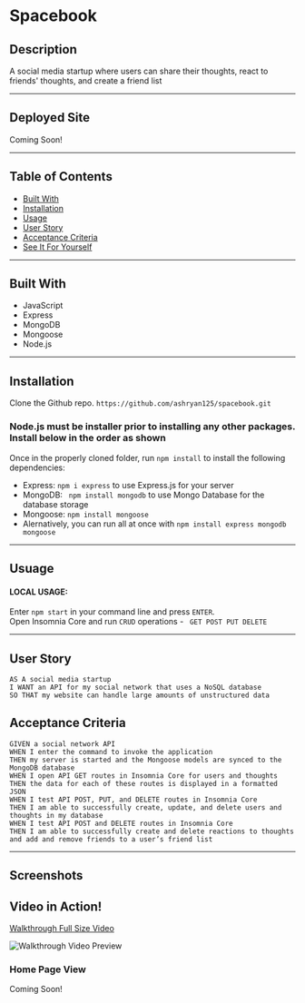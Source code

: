 # Spacebook

## Description
A social media startup where users can share their thoughts, react to friends' thoughts, and create a friend list

---

## Deployed Site
Coming Soon!
<!-- [Spacebook Site](#) -->

---

## Table of Contents

* [Built With](#built-with)
* [Installation](#installation)
* [Usage](#usage)
* [User Story](#user-story)
* [Acceptance Criteria](#acceptance-criteria)
* [See It For Yourself](#screenshots)

---

## Built With
* JavaScript
* Express
* MongoDB
* Mongoose
* Node.js

---

## Installation
Clone the Github repo.
```https://github.com/ashryan125/spacebook.git```

### Node.js must be installer prior to installing any other packages. Install below in the order as shown

Once in the properly cloned folder, run ```npm install``` to install the following dependencies:
 * Express:  ```npm i express``` to use Express.js for your server
* MongoDB: ``` npm install mongodb``` to use Mongo Database for the database storage
* Mongoose: ``` npm install mongoose ```
 * Alernatively, you can run all at once with ```npm install express mongodb mongoose```

 ---

## Usuage
 #### **LOCAL USAGE:** 
 Enter ```npm start``` in your command line and press ```ENTER```.  
 Open Insomnia Core and run ```CRUD``` operations - ``` GET POST PUT DELETE```
 
---

## User Story
```
AS A social media startup
I WANT an API for my social network that uses a NoSQL database
SO THAT my website can handle large amounts of unstructured data
```
  
## Acceptance Criteria
```
GIVEN a social network API
WHEN I enter the command to invoke the application
THEN my server is started and the Mongoose models are synced to the MongoDB database
WHEN I open API GET routes in Insomnia Core for users and thoughts
THEN the data for each of these routes is displayed in a formatted JSON
WHEN I test API POST, PUT, and DELETE routes in Insomnia Core
THEN I am able to successfully create, update, and delete users and thoughts in my database
WHEN I test API POST and DELETE routes in Insomnia Core
THEN I am able to successfully create and delete reactions to thoughts and add and remove friends to a user’s friend list
```
---
## Screenshots

## Video in Action!
[Walkthrough Full Size Video](https://drive.google.com/file/d/163hjHpMLv2AbtO6SV7zNVcFHvLphM--A/view)

![Walkthrough Video Preview](./mongoDb-walkthrough.gif)

### Home Page View
Coming Soon!

<!-- ![Homepage](#) -->

